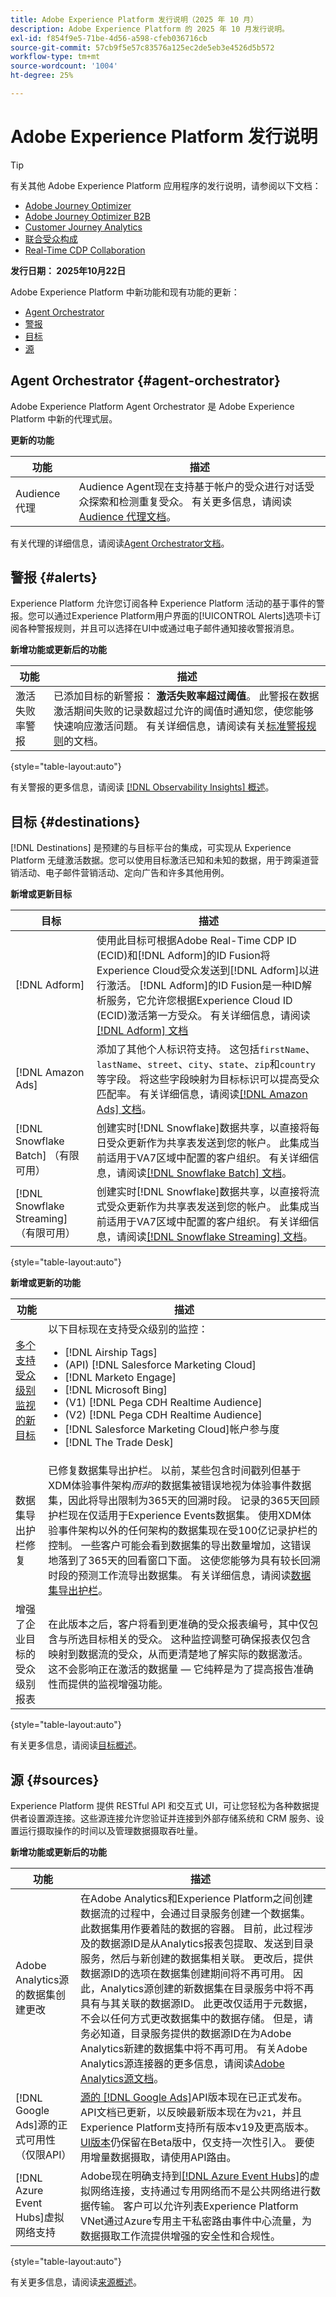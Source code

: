 ```yaml
---
title: Adobe Experience Platform 发行说明（2025 年 10 月）
description: Adobe Experience Platform 的 2025 年 10 月发行说明。
exl-id: f854f9e5-71be-4d56-a598-cfeb036716cb
source-git-commit: 57cb9f5e57c83576a125ec2de5eb3e4526d5b572
workflow-type: tm+mt
source-wordcount: '1004'
ht-degree: 25%

---
```


# Adobe Experience Platform 发行说明

>[!TIP]
>
>有关其他 Adobe Experience Platform 应用程序的发行说明，请参阅以下文档：
>
>- [Adobe Journey Optimizer](https://experienceleague.adobe.com/zh-hans/docs/journey-optimizer/using/whats-new/release-notes)
>- [Adobe Journey Optimizer B2B](https://experienceleague.adobe.com/zh-hans/docs/journey-optimizer-b2b/user/release-notes)
>- [Customer Journey Analytics](https://experienceleague.adobe.com/zh-hans/docs/analytics-platform/using/releases/pre-release-notes)
>- [联合受众构成](https://experienceleague.adobe.com/zh-hans/docs/federated-audience-composition/using/e-release-notes)
>- [Real-Time CDP Collaboration](https://experienceleague.adobe.com/zh-hans/docs/real-time-cdp-collaboration/using/latest)

**发行日期： 2025年10月22日**

Adobe Experience Platform 中新功能和现有功能的更新：

- [Agent Orchestrator](#agent-orchestrator)
- [警报](#alerts)
- [目标](#destinations)
- [源](#sources)

## Agent Orchestrator {#agent-orchestrator}

Adobe Experience Platform Agent Orchestrator 是 Adobe Experience Platform 中新的代理式层。

**更新的功能**

| 功能 | 描述 |
| ------- | ----------- |
| Audience 代理 | Audience Agent现在支持基于帐户的受众进行对话受众探索和检测重复受众。 有关更多信息，请阅读 [Audience 代理文档](https://experienceleague.adobe.com/zh-hans/docs/experience-cloud-ai/experience-cloud-ai/agents/audience)。 |

有关代理的详细信息，请阅读[Agent Orchestrator文档](https://experienceleague.adobe.com/zh-hans/docs/experience-cloud-ai/experience-cloud-ai/home)。

## 警报 {#alerts}

Experience Platform 允许您订阅各种 Experience Platform 活动的基于事件的警报。您可以通过Experience Platform用户界面的[!UICONTROL Alerts]选项卡订阅各种警报规则，并且可以选择在UI中或通过电子邮件通知接收警报消息。

**新增功能或更新后的功能**

| 功能 | 描述 |
| --- | --- |
| 激活失败率警报 | 已添加目标的新警报： **激活失败率超过阈值**。 此警报在数据激活期间失败的记录数超过允许的阈值时通知您，使您能够快速响应激活问题。 有关详细信息，请阅读有关[标准警报规则](../../observability/alerts/rules.md)的文档。 |

{style="table-layout:auto"}

有关警报的更多信息，请阅读 [[!DNL Observability Insights] 概述](../../observability/home.md)。

## 目标 {#destinations}

[!DNL Destinations] 是预建的与目标平台的集成，可实现从 Experience Platform 无缝激活数据。您可以使用目标激活已知和未知的数据，用于跨渠道营销活动、电子邮件营销活动、定向广告和许多其他用例。

**新增或更新目标**

| 目标 | 描述 |
| --- | --- |
| [!DNL Adform] | 使用此目标可根据Adobe Real-Time CDP ID (ECID)和[!DNL Adform]的ID Fusion将Experience Cloud受众发送到[!DNL Adform]以进行激活。 [!DNL Adform]的ID Fusion是一种ID解析服务，它允许您根据Experience Cloud ID (ECID)激活第一方受众。 有关详细信息，请阅读[[!DNL Adform] 文档](../../destinations/catalog/advertising/adform.md) |
| [!DNL Amazon Ads] | 添加了其他个人标识符支持。 这包括`firstName`、`lastName`、`street`、`city`、`state`、`zip`和`country`等字段。 将这些字段映射为目标标识可以提高受众匹配率。 有关详细信息，请阅读[[!DNL Amazon Ads] 文档](../../destinations/catalog/advertising/amazon-ads.md)。 |
| [!DNL Snowflake Batch] （有限可用） | 创建实时[!DNL Snowflake]数据共享，以直接将每日受众更新作为共享表发送到您的帐户。 此集成当前适用于VA7区域中配置的客户组织。 有关详细信息，请阅读[[!DNL Snowflake Batch] 文档](../../destinations/catalog/warehouses/snowflake-batch.md)。 |
| [!DNL Snowflake Streaming] （有限可用） | 创建实时[!DNL Snowflake]数据共享，以直接将流式受众更新作为共享表发送到您的帐户。 此集成当前适用于VA7区域中配置的客户组织。 有关详细信息，请阅读[[!DNL Snowflake Streaming] 文档](../../destinations/catalog/warehouses/snowflake.md)。 |

{style="table-layout:auto"}

**新增或更新的功能**

| 功能 | 描述 |
| --- | --- |
| [多个支持受众级别监视的新目标](../../dataflows/ui/monitor-destinations.md#audience-level-view) | 以下目标现在支持受众级别的监控： <ul><li>[!DNL Airship Tags]</li><li>(API) [!DNL Salesforce Marketing Cloud]</li><li>[!DNL Marketo Engage]</li><li>[!DNL Microsoft Bing]</li><li>(V1) [!DNL Pega CDH Realtime Audience]</li><li>(V2) [!DNL Pega CDH Realtime Audience]</li><li>[!DNL Salesforce Marketing Cloud]帐户参与度</li><li>[!DNL The Trade Desk]</li></ul> |
| 数据集导出护栏修复 | 已修复数据集导出护栏。 以前，某些包含时间戳列但基于XDM体验事件架构&#x200B;_而非_&#x200B;的数据集被错误地视为体验事件数据集，因此将导出限制为365天的回溯时段。 记录的365天回顾护栏现在仅适用于Experience Events数据集。 使用XDM体验事件架构以外的任何架构的数据集现在受100亿记录护栏的控制。 一些客户可能会看到数据集的导出数量增加，这错误地落到了365天的回看窗口下面。 这使您能够为具有较长回溯时段的预测工作流导出数据集。 有关详细信息，请阅读[数据集导出护栏](../../destinations/guardrails.md#dataset-exports)。 |
| 增强了企业目标的受众级别报表 | 在此版本之后，客户将看到更准确的受众报表编号，其中仅包含与所选目标相关的受众。 这种监控调整可确保报表仅包含映射到数据流的受众，从而更清楚地了解实际的数据激活。 这不会影响正在激活的数据量 — 它纯粹是为了提高报告准确性而提供的监视增强功能。 |

{style="table-layout:auto"}

有关更多信息，请阅读[目标概述](../../destinations/home.md)。

## 源 {#sources}

Experience Platform 提供 RESTful API 和交互式 UI，可让您轻松为各种数据提供者设置源连接。这些源连接允许您验证并连接到外部存储系统和 CRM 服务、设置运行摄取操作的时间以及管理数据摄取吞吐量。

**新增功能或更新后的功能**

| 功能 | 描述 |
| --- | --- |
| Adobe Analytics源的数据集创建更改 | 在Adobe Analytics和Experience Platform之间创建数据流的过程中，会通过目录服务创建一个数据集。 此数据集用作要着陆的数据的容器。 目前，此过程涉及的数据源ID是从Analytics报表包提取、发送到目录服务，然后与新创建的数据集相关联。 更改后，提供数据源ID的选项在数据集创建期间将不再可用。 因此，Analytics源创建的新数据集在目录服务中将不再具有与其关联的数据源ID。 此更改仅适用于元数据，不会以任何方式更改数据集中的数据存储。 但是，请务必知道，目录服务提供的数据源ID在为Adobe Analytics新建的数据集中将不再可用。 有关Adobe Analytics源连接器的更多信息，请阅读[Adobe Analytics源文档](../../sources/connectors/adobe-applications/analytics.md)。 |
| [!DNL Google Ads]源的正式可用性（仅限API） | [源的 [!DNL Google Ads]](../../sources/tutorials/api/create/advertising/ads.md)API版本现在已正式发布。 API文档已更新，以反映最新版本现在为`v21`，并且Experience Platform支持所有版本v19及更高版本。 [UI版本](../../sources/tutorials/ui/create/advertising/ads.md)仍保留在Beta版中，仅支持一次性引入。 要使用增量数据摄取，请使用API路由。 |
| [!DNL Azure Event Hubs]虚拟网络支持 | Adobe现在明确支持到[[!DNL Azure Event Hubs]](../../sources/connectors/cloud-storage/eventhub.md)的虚拟网络连接，支持通过专用网络而不是公共网络进行数据传输。 客户可以允许列表Experience Platform VNet通过Azure专用主干私密路由事件中心流量，为数据摄取工作流提供增强的安全性和合规性。 |

{style="table-layout:auto"}

有关更多信息，请阅读[来源概述](../../sources/home.md)。

<!--
| Source | Description |
| --- | --- |
| [!BADGE Beta]{type=Informative} [!DNL Talon.one] sources for loyalty data | Use the [[!DNL Talon.One] sources](../../sources/connectors/loyalty/talon-one.md) to ingest batch and streaming loyalty data into Experience Platform. The connector supports streaming of profile data, transaction data, and loyalty data including points earned, points redeemed, points expired, and tier data. For more information, read the [!DNL Talon.One] [batch](../../sources/tutorials/ui/create/loyalty/talon-one-batch.md) and [streaming](../../sources/tutorials/ui/create/loyalty/talon-one-streaming.md) documentation. |
-->
